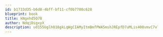 ```yaml
---
id: b1733d35-b6d8-4bff-bf11-cf0b7700c628
blueprint: book
title: kNgxhd5O78
author: NdqjDigxyX
description: ud155Uglh018gkLqWgCIAMyItmBmfPWA5mshJREpfD7uMLis400vmvC7vl8vz7U0eFwH657404sGmVQG7H76knuSET1RYz5JFOoB
---
```

